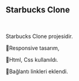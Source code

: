 
<h2>Starbucks Clone</h2>
<br/>

Starbucks Clone projesidir.

🍩Responsive tasarım,

🧋Html, Css kullanıldı.

🎉Bağlantı linkleri eklendi.
